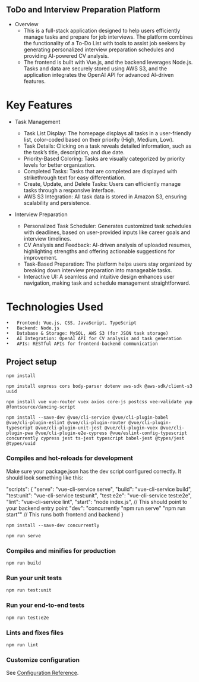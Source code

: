 ## ToDo and Interview Preparation Platform

- Overview
  - This is a full-stack application designed to help users efficiently manage tasks and prepare for job interviews. The platform combines the functionality of a To-Do List with tools to assist job seekers by generating personalized interview preparation schedules and providing AI-powered CV analysis.
  - The frontend is built with Vue.js, and the backend leverages Node.js. Tasks and data are securely stored using AWS S3, and the application integrates the OpenAI API for advanced AI-driven features.
    
# Key Features

- Task Management
  - Task List Display: The homepage displays all tasks in a user-friendly list, color-coded based on their priority (High, Medium, Low).
  - Task Details: Clicking on a task reveals detailed information, such as the task’s title, description, and due date.
  - Priority-Based Coloring: Tasks are visually categorized by priority levels for better organization.
  - Completed Tasks: Tasks that are completed are displayed with strikethrough text for easy differentiation.
  - Create, Update, and Delete Tasks: Users can efficiently manage tasks through a responsive interface.
  - AWS S3 Integration: All task data is stored in Amazon S3, ensuring scalability and persistence.

- Interview Preparation
  - Personalized Task Scheduler: Generates customized task schedules with deadlines, based on user-provided inputs like career goals and interview timelines.
  - CV Analysis and Feedback: AI-driven analysis of uploaded resumes, highlighting strengths and offering actionable suggestions for improvement.
  - Task-Based Preparation: The platform helps users stay organized by breaking down interview preparation into manageable tasks.
  - Interactive UI: A seamless and intuitive design enhances user navigation, making task and schedule management straightforward.
    
# Technologies Used

	•	Frontend: Vue.js, CSS, JavaScript, TypeScript
	•	Backend: Node.js
	•	Database & Storage: MySQL, AWS S3 (for JSON task storage)
	•	AI Integration: OpenAI API for CV analysis and task generation
	•	APIs: RESTful APIs for frontend-backend communication
## Project setup
```
npm install

npm install express cors body-parser dotenv aws-sdk @aws-sdk/client-s3 uuid

npm install vue vue-router vuex axios core-js postcss vee-validate yup @fontsource/dancing-script

npm install --save-dev @vue/cli-service @vue/cli-plugin-babel @vue/cli-plugin-eslint @vue/cli-plugin-router @vue/cli-plugin-typescript @vue/cli-plugin-unit-jest @vue/cli-plugin-vuex @vue/cli-plugin-pwa @vue/cli-plugin-e2e-cypress @vue/eslint-config-typescript concurrently cypress jest ts-jest typescript babel-jest @types/jest @types/uuid
```

### Compiles and hot-reloads for development
Make sure your package.json has the dev script configured correctly. It should look something like this:

"scripts": {
  "serve": "vue-cli-service serve",
  "build": "vue-cli-service build",
  "test:unit": "vue-cli-service test:unit",
  "test:e2e": "vue-cli-service test:e2e",
  "lint": "vue-cli-service lint",
  "start": "node index.js", // This should point to your backend entry point
  "dev": "concurrently \"npm run serve\" \"npm run start\"" // This runs both frontend and backend
}


```
npm install --save-dev concurrently

npm run serve
```

### Compiles and minifies for production
```
npm run build
```

### Run your unit tests
```
npm run test:unit
```

### Run your end-to-end tests
```
npm run test:e2e
```

### Lints and fixes files
```
npm run lint
```

### Customize configuration
See [Configuration Reference](https://cli.vuejs.org/config/).
